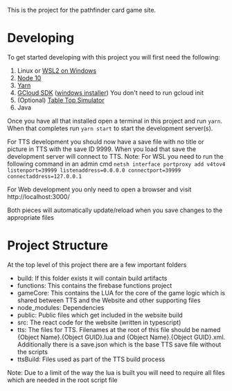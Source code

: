 This is the project for the pathfinder card game site.

# Developing
To get started developing with this project you will first need the following:
1. Linux or [WSL2 on Windows](https://docs.microsoft.com/en-us/windows/wsl/wsl2-index)
1. [Node 10](https://nodejs.org/dist/latest-v10.x/)
1. [Yarn](https://yarnpkg.com/)
1. [GCloud SDK](https://cloud.google.com/sdk/install) ([windows installer](https://dl.google.com/dl/cloudsdk/channels/rapid/GoogleCloudSDKInstaller.exe)) You don't need to run gcloud init
1. (Optional) [Table Top Simulator](https://store.steampowered.com/app/286160/Tabletop_Simulator/)
1. Java 

Once you have all that installed open a terminal in this project and run `yarn`. When that completes run `yarn start` to start the development server(s).

For TTS development you should now have a save file with no title or picture in TTS with the save ID 9999. When you load that save the development server will connect to TTS.
Note: For WSL you need to run the following command in an admin cmd `netsh interface portproxy add v4tov4 listenport=39999 listenaddress=0.0.0.0 connectport=39999 connectaddress=127.0.0.1`

For Web development you only need to open a browser and visit http://localhost:3000/

Both pieces will automatically update/reload when you save changes to the appropriate files

# Project Structure
At the top level of this project there are a few important folders
* build: If this folder exists it will contain build artifacts
* functions: This contains the firebase functions project
* gameCore: This contains the LUA for the core of the game logic which is shared between TTS and the Website and other supporting files
* node_modules: Dependencies
* public: Public files which get included in the website build
* src: The react code for the website (written in typescript)
* tts: The files for TTS. Filenames at the root of this file should be named {Object Name}.{Object GUID}.lua and {Object Name}.{Object GUID}.xml. Additionally there is a save.json which is the base TTS save file without the scripts
* ttsBuild: Files used as part of the TTS build process

Note: Due to a limit of the way the lua is built you will need to require all files which are needed in the root script file
